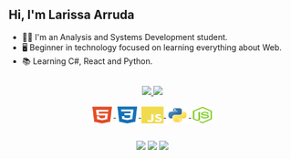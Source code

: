 ## Hi, I'm Larissa Arruda

<ul>
  <li>👩‍🎓 I'm an Analysis and Systems Development student.
  <li>🖥️ Beginner in technology focused on learning everything about Web.
  <li>📚 Learning C#, React and Python.
</ul>

  ##

 <div align="center">
  <a href="https://github.com/larissarruda">
  <img height="160em" src="https://github-readme-stats.vercel.app/api?username=larissarruda&show_icons=true&theme=vision-friendly-dark&include_all_commits=true&count_private=true"/>
  <img height="160em" src="https://github-readme-stats.vercel.app/api/top-langs/?username=larissarruda&layout=compact&langs_count=16&theme=vision-friendly-dark"/>
</div>

<div style="display: inline_block" align="center"><br>
  <img align="center" alt="HTML" height="30" width="40" src="https://github.com/devicons/devicon/blob/master/icons/html5/html5-plain.svg">
  <img align="center" alt="CSS" height="30" width="40" src="https://github.com/devicons/devicon/blob/master/icons/css3/css3-plain.svg">
  <img align="center" alt="Js" height="30" width="40" src="https://raw.githubusercontent.com/devicons/devicon/master/icons/javascript/javascript-plain.svg">
  <img align="center" alt="Python" height="30" width="40" src="https://raw.githubusercontent.com/devicons/devicon/master/icons/python/python-original.svg">
  <img align="center" alt="Node" height="30" width="40" src="https://github.com/devicons/devicon/blob/master/icons/nodejs/nodejs-original.svg">
</div>
  
  ##
 
<div align="center"> 
  <a href = "mailto:arrudarissa@gmail.com"><img src="https://img.shields.io/badge/-Gmail-%23333?style=for-the-badge&logo=gmail&logoColor=yellow" target="_blank"></a>
  <a href="https://www.instagram.com/ptarkryen/" target="_blank"><img src="https://img.shields.io/badge/-Instagram-%23E4405F?style=for-the-badge&logo=instagram&logoColor=yellow" target="_blank"></a>
  <a href="https://www.linkedin.com/in/larissarruda" target="_blank"><img src="https://img.shields.io/badge/-LinkedIn-%230077B5?style=for-the-badge&logo=linkedin&logoColor=yellow" target="_blank"></a>
</div>
